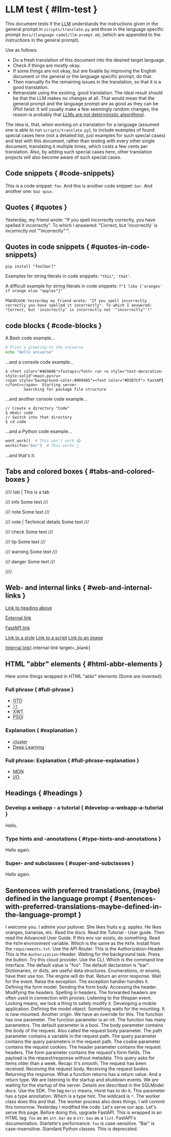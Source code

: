 # LLM test { #llm-test }

This document tests if the <abbr title="Large Language Model">LLM</abbr> understands the instructions given in the general prompt in `scripts/translate.py` and those in the language specific prompt `docs/{language code}/llm-prompt.md`, (which are appended to the instructions in the general prompt).

Use as follows:

* Do a fresh translation of this document into the desired target language.
* Check if things are mostly okay.
* If some things are not okay, but are fixable by improving the English document or the general or the language specific prompt, do that.
* Then manually fix the remaining issues in the translation, so that it is a good translation.
* Retranslate using the existing, good translation. The ideal result should be that the LLM makes no changes at all. That would mean that the general prompt and the language prompt are as good as they can be (Plot twist: It will usually make a few seemingly random changes, the reason is probably that <a href="https://doublespeak.chat/#/handbook#deterministic-output" class="external-link" target="_blank">LLMs are not deterministic algorithms</a>).

The idea is, that, when working on a translation for a language (assumed one is able to run `scripts/translate.py`), to include examples of found special cases here (not a detailed list, just examples for such special cases) and test with this document, rather than testing with every other single document, translating it multiple times, which costs a few cents per translation. Also, by adding such special cases here, other translation projects will also become aware of such special cases.

## Code snippets { #code-snippets}

This is a code snippet: `foo`. And this is another code snippet: `bar`. And another one: `baz quux`.

## Quotes { #quotes }

Yesterday, my friend wrote: "If you spell incorrectly correctly, you have spelled it incorrectly". To which I answered: "Correct, but 'incorrectly' is incorrectly not '"incorrectly"'".

## Quotes in code snippets { #quotes-in-code-snippets}

`pip install "foo[bar]"`

Examples for string literals in code snippets: `"this"`, `'that'`.

A difficult example for string literals in code snippets: `f"I like {'oranges' if orange else "apples"}"`

Hardcore: `Yesterday my friend wrote: "If you spell incorrectly correctly you have spelled it incorrectly". To which I answered: "Correct, but 'incorrectly' is incorrectly not '"incorrectly"'!"`

## code blocks { #code-blocks }

A Bash code example...

```bash
# Print a greeting to the universe
echo "Hello universe"
```

...and a console code example...

```console
$ <font color="#4E9A06">fastapi</font> run <u style="text-decoration-style:solid">main.py</u>
<span style="background-color:#009485"><font color="#D3D7CF"> FastAPI </font></span>  Starting server
        Searching for package file structure
```

...and another console code example...

```console
// Create a directory "Code"
$ mkdir code
// Switch into that directory
$ cd code
```

...and a Python code example...

```Python
wont_work()  # This won't work 😱
works(foo="bar")  # This works 🎉
```

...and that's it.

## Tabs and colored boxes { #tabs-and-colored-boxes }

//// tab | This is a tab

/// info
Some text
///

/// note
Some text
///

/// note | Technical details
Some text
///

/// check
Some text
///

/// tip
Some text
///

/// warning
Some text
///

/// danger
Some text
///

////

## Web- and internal links { #web-and-internal-links }

[Link to heading above](#code-snippets)

<a href="https://sqlmodel.tiangolo.com/" class="external-link" target="_blank">External link</a>

<a href="https://fastapi.tiangolo.com/the/link/#target" class="external-link" target="_blank">FastAPI link</a>

<a href="https://fastapi.tiangolo.com/css/styles.css" class="external-link" target="_blank">Link to a style</a>
<a href="https://fastapi.tiangolo.com/js/logic.js" class="external-link" target="_blank">Link to a script</a>
<a href="https://fastapi.tiangolo.com/img/foo.jpg" class="external-link" target="_blank">Link to an image</a>

[Internal link](foo.md#bar){.internal-link target=_blank}

## HTML "abbr" elements { #html-abbr-elements }

Here some things wrapped in HTML "abbr" elements (Some are invented):

### Full phrase { #full-phrase }

* <abbr title="Getting Things Done">GTD</abbr>
* <abbr title="less than"><code>lt</code></abbr>
* <abbr title="XML Web Token">XWT</abbr>
* <abbr title="Parallel Server Gateway Interface">PSGI</abbr>

### Explanation { #explanation }

* <abbr title="A group of machines that are configured to be connected and work together in some way.">cluster</abbr>
* <abbr title="A method of machine learning that uses artificial neural networks with numerous hidden layers between input and output layers, thereby developing a comprehensive internal structure">Deep Learning</abbr>

### Full phrase: Explanation { #full-phrase-explanation }

* <abbr title="Mozilla Developer Network: documentation for developers, written by the Firefox people">MDN</abbr>
* <abbr title="Input/Output: disk reading or writing, network communications.">I/O</abbr>.

## Headings { #headings }

### Develop a webapp - a tutorial { #develop-a-webapp-a-tutorial }

Hello.

### Type hints and -annotations { #type-hints-and-annotations }

Hello again.

### Super- and subclasses { #super-and-subclasses }

Hello again.

## Sentences with preferred translations, (maybe) defined in the language prompt { #sentences-with-preferred-translations-maybe-defined-in-the-language-prompt }

I welcome you.
I admire your pullover.
She likes fruits e.g. apples.
He likes oranges, bananas, etc.
Read the docs.
Read the Tutorial - User guide.
Then read the Advanced User Guide.
If this env var exists, do something.
Read the `PATH` environment variable.
Which is the same as the `PATH`.
Install from the `requirements.txt`.
Use the API Router.
This is the Authorization-Header.
This is the `Authorization`-Header.
Waiting for the background task.
Press the button.
Try this cloud provider.
Use the CLI.
Which is the command line interface.
The default value is "foo".
The default declaration is "bar".
Dictionaries, or dicts, are useful data structures.
Enumerations, or enums, have their use too.
The engine will do that.
Return an error response.
Wait for the event.
Raise the exception.
The exception handler handles it.
Defining the form model.
Sending the form body.
Accessing the header.
Modifying the headers.
Spelling in headers.
The forwarded headers are often used in connection with proxies.
Listening to the lifespan event.
Locking means, we lock a thing to safely modify it.
Developing a mobile application.
Defining the model object.
Something waits for the mounting.
It is now mounted.
Another origin.
We have an override for this.
The function has one parameter.
The function parameter is an int.
The function has many parameters.
The default parameter is a bool.
The body parameter contains the body of the request.
Also called the request body parameter.
The path parameter contains a variable in the request path.
The query parameter contains the query parameters in the request path.
The cookie parameter contains the request cookies.
The header parameter contains the request headers.
The form parameter contains the request's form fields.
The payload is the request/response without metadata.
This query asks for items older than a week.
Recap: It's smooth.
The request has been received.
Receiving the request body.
Receiving the request bodies.
Returning the response.
What a function returns has a return value.
And a return type.
We are listening to the startup and shutdown events.
We are waiting for the startup of the server.
Details are described in the SQLModel docs.
Use the SDK.
The tag `Horst` means, Horst has to do it.
This parameter has a type annotation.
Which is a type hint.
The wildcard is `*`.
The worker class does this and that.
The worker process also does things.
I will commit this tomorrow.
Yesterday I modified the code.
Let's serve our app.
Let's serve this page.
Before doing this, upgrade FastAPI.
This is wrapped in an HTML tag.
`foo` as an `int`.
`bar` as a `str`.
`baz` as a `list`.
FastAPI's documentation.
Starlette's performance.
`foo` is case-sensitive.
"Bar" is case-insensitive.
Standard Python classes.
This is deprecated.
